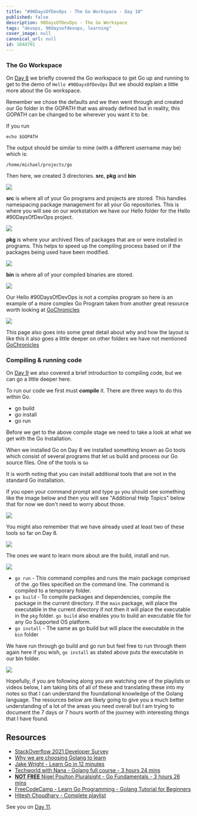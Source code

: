 ```yaml
---
title: "#90DaysOfDevOps - The Go Workspace - Day 10"
published: false
description: 90DaysOfDevOps - The Go Workspace
tags: "devops, 90daysofdevops, learning"
cover_image: null
canonical_url: null
id: 1048701
---
```


### The Go Workspace

On [Day 8](day08.md) we briefly covered the Go workspace to get Go up and running to get to the demo of `Hello #90DaysOfDevOps` But we should explain a little more about the Go workspace.

Remember we chose the defaults and we then went through and created our Go folder in the GOPATH that was already defined but in reality, this GOPATH can be changed to be wherever you want it to be.

If you run

```
echo $GOPATH
```

The output should be similar to mine (with a different username may be) which is:

```
/home/michael/projects/go
```

Then here, we created 3 directories. **src**, **pkg** and **bin**

![](Images/Day10_Go1.png)

**src** is where all of your Go programs and projects are stored. This handles namespacing package management for all your Go repositories. This is where you will see on our workstation we have our Hello folder for the Hello #90DaysOfDevOps project.

![](Images/Day10_Go2.png)

**pkg** is where your archived files of packages that are or were installed in programs. This helps to speed up the compiling process based on if the packages being used have been modified.

![](Images/Day10_Go3.png)

**bin** is where all of your compiled binaries are stored.

![](Images/Day10_Go4.png)

Our Hello #90DaysOfDevOps is not a complex program so here is an example of a more complex Go Program taken from another great resource worth looking at [GoChronicles](https://gochronicles.com/)

![](Images/Day10_Go5.png)

This page also goes into some great detail about why and how the layout is like this it also goes a little deeper on other folders we have not mentioned [GoChronicles](https://gochronicles.com/project-structure/)

### Compiling & running code

On [Day 9](day09.md) we also covered a brief introduction to compiling code, but we can go a little deeper here.

To run our code we first must **compile** it. There are three ways to do this within Go.

- go build
- go install
- go run

Before we get to the above compile stage we need to take a look at what we get with the Go Installation.

When we installed Go on Day 8 we installed something known as Go tools which consist of several programs that let us build and process our Go source files. One of the tools is `Go`

It is worth noting that you can install additional tools that are not in the standard Go installation.

If you open your command prompt and type `go` you should see something like the image below and then you will see "Additional Help Topics" below that for now we don't need to worry about those.

![](Images/Day10_Go6.png)

You might also remember that we have already used at least two of these tools so far on Day 8.

![](Images/Day10_Go7.png)

The ones we want to learn more about are the build, install and run.

![](Images/Day10_Go8.png)

- `go run` - This command compiles and runs the main package comprised of the .go files specified on the command line. The command is compiled to a temporary folder.
- `go build` - To compile packages and dependencies, compile the package in the current directory. If the `main` package, will place the executable in the current directory if not then it will place the executable in the `pkg` folder. `go build` also enables you to build an executable file for any Go Supported OS platform.
- `go install` - The same as go build but will place the executable in the `bin` folder

We have run through go build and go run but feel free to run through them again here if you wish, `go install` as stated above puts the executable in our bin folder.

![](Images/Day10_Go9.png)

Hopefully, if you are following along you are watching one of the playlists or videos below, I am taking bits of all of these and translating these into my notes so that I can understand the foundational knowledge of the Golang language. The resources below are likely going to give you a much better understanding of a lot of the areas you need overall but I am trying to document the 7 days or 7 hours worth of the journey with interesting things that I have found.

## Resources

- [StackOverflow 2021 Developer Survey](https://insights.stackoverflow.com/survey/2021)
- [Why we are choosing Golang to learn](https://www.youtube.com/watch?v=7pLqIIAqZD4&t=9s)
- [Jake Wright - Learn Go in 12 minutes](https://www.youtube.com/watch?v=C8LgvuEBraI&t=312s)
- [Techworld with Nana - Golang full course - 3 hours 24 mins](https://www.youtube.com/watch?v=yyUHQIec83I)
- [**NOT FREE** Nigel Poulton Pluralsight - Go Fundamentals - 3 hours 26 mins](https://www.pluralsight.com/courses/go-fundamentals)
- [FreeCodeCamp - Learn Go Programming - Golang Tutorial for Beginners](https://www.youtube.com/watch?v=YS4e4q9oBaU&t=1025s)
- [Hitesh Choudhary - Complete playlist](https://www.youtube.com/playlist?list=PLRAV69dS1uWSR89FRQGZ6q9BR2b44Tr9N)

See you on [Day 11](day11.md).
